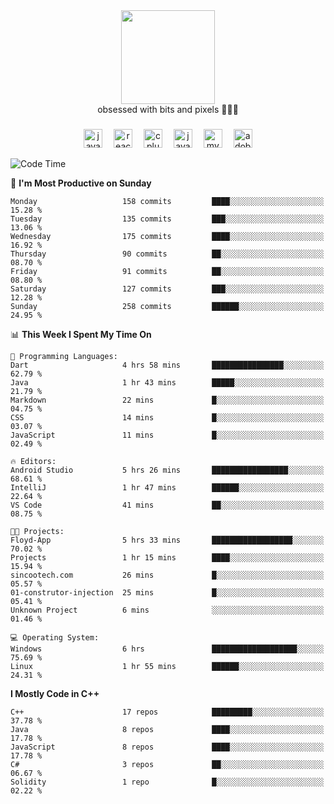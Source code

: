 


  <div align="center">
    
   <img src = "https://i.postimg.cc/W1R4TF4j/d6kpuve-c97567cf-518b-4b86-a271-5c89d88d22f7.gif"  width=150px height=150px />
 </div>

<div align="center">
  obsessed with bits and pixels 🧑‍💻🎨
</div>

  ###
<div align="center">
 <img src="https://cdn.jsdelivr.net/gh/devicons/devicon/icons/javascript/javascript-original.svg" height="30" alt="javascript logo"  />
  <img width="10" />
  <img src="https://cdn.jsdelivr.net/gh/devicons/devicon/icons/react/react-original.svg" height="30" alt="react logo"  />
  <img width="10" />
   <!--<img src="https://cdn.jsdelivr.net/gh/devicons/devicon/icons/nodejs/nodejs-original.svg" height="30" alt="nodejs logo"  />
  <img width="10" />
 <img src="https://cdn.jsdelivr.net/gh/devicons/devicon/icons/flutter/flutter-original.svg" height="30" alt="flutter logo"  />
 <img width="10" />-->
  <img src="https://cdn.jsdelivr.net/gh/devicons/devicon/icons/cplusplus/cplusplus-original.svg" height="30" alt="cpluplus logo"  />
  <img width="10" />
  <img src="https://cdn.jsdelivr.net/gh/devicons/devicon/icons/java/java-original.svg" height="30" alt="java logo"  />
  <img width="10" />
  <img src="https://skillicons.dev/icons?i=mysql" height="30" alt="mysql logo"  />
  <img width="10" />
  <img src="https://skillicons.dev/icons?i=pr" height="30" alt="adobepremierepro logo"  />
</div>

<!--START_SECTION:waka-->
![Code Time](http://img.shields.io/badge/Code%20Time-269%20hrs%2059%20mins-blue)

📅 **I'm Most Productive on Sunday** 

```text
Monday                   158 commits         ████░░░░░░░░░░░░░░░░░░░░░   15.28 % 
Tuesday                  135 commits         ███░░░░░░░░░░░░░░░░░░░░░░   13.06 % 
Wednesday                175 commits         ████░░░░░░░░░░░░░░░░░░░░░   16.92 % 
Thursday                 90 commits          ██░░░░░░░░░░░░░░░░░░░░░░░   08.70 % 
Friday                   91 commits          ██░░░░░░░░░░░░░░░░░░░░░░░   08.80 % 
Saturday                 127 commits         ███░░░░░░░░░░░░░░░░░░░░░░   12.28 % 
Sunday                   258 commits         ██████░░░░░░░░░░░░░░░░░░░   24.95 % 
```


📊 **This Week I Spent My Time On** 

```text
💬 Programming Languages: 
Dart                     4 hrs 58 mins       ████████████████░░░░░░░░░   62.79 % 
Java                     1 hr 43 mins        █████░░░░░░░░░░░░░░░░░░░░   21.79 % 
Markdown                 22 mins             █░░░░░░░░░░░░░░░░░░░░░░░░   04.75 % 
CSS                      14 mins             █░░░░░░░░░░░░░░░░░░░░░░░░   03.07 % 
JavaScript               11 mins             █░░░░░░░░░░░░░░░░░░░░░░░░   02.49 % 

🔥 Editors: 
Android Studio           5 hrs 26 mins       █████████████████░░░░░░░░   68.61 % 
IntelliJ                 1 hr 47 mins        ██████░░░░░░░░░░░░░░░░░░░   22.64 % 
VS Code                  41 mins             ██░░░░░░░░░░░░░░░░░░░░░░░   08.75 % 

🐱‍💻 Projects: 
Floyd-App                5 hrs 33 mins       ██████████████████░░░░░░░   70.02 % 
Projects                 1 hr 15 mins        ████░░░░░░░░░░░░░░░░░░░░░   15.94 % 
sincootech.com           26 mins             █░░░░░░░░░░░░░░░░░░░░░░░░   05.57 % 
01-construtor-injection  25 mins             █░░░░░░░░░░░░░░░░░░░░░░░░   05.41 % 
Unknown Project          6 mins              ░░░░░░░░░░░░░░░░░░░░░░░░░   01.46 % 

💻 Operating System: 
Windows                  6 hrs               ███████████████████░░░░░░   75.69 % 
Linux                    1 hr 55 mins        ██████░░░░░░░░░░░░░░░░░░░   24.31 % 
```

**I Mostly Code in C++** 

```text
C++                      17 repos            █████████░░░░░░░░░░░░░░░░   37.78 % 
Java                     8 repos             ████░░░░░░░░░░░░░░░░░░░░░   17.78 % 
JavaScript               8 repos             ████░░░░░░░░░░░░░░░░░░░░░   17.78 % 
C#                       3 repos             ██░░░░░░░░░░░░░░░░░░░░░░░   06.67 % 
Solidity                 1 repo              █░░░░░░░░░░░░░░░░░░░░░░░░   02.22 % 
```




<!--END_SECTION:waka-->
